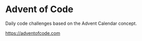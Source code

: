 # Advent of Code

Daily code challenges based on the Advent Calendar concept.

https://adventofcode.com
